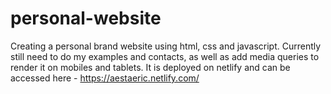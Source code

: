 # personal-website
Creating a personal brand website using html, css and javascript.
Currently still need to do my examples and contacts, as well as add media queries to render it on mobiles and tablets.
It is deployed on netlify and can be accessed here - https://aestaeric.netlify.com/
